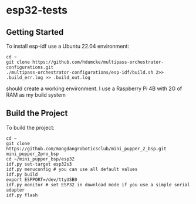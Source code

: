 # esp32-tests

## Getting Started

To install esp-idf use a Ubuntu 22.04 environment:

```
cd ~
git clone https://github.com/hdumcke/multipass-orchestrator-configurations.git
./multipass-orchestrator-configurations/esp-idf/build.sh 2>> .build_err.log >> .build_out.log
```

should create a working environment. I use a Raspberry Pi 4B with 2G of RAM as my build system

## Build the Project

To build the project:

```
cd ~
git clone https://github.com/mangdangroboticsclub/mini_pupper_2_bsp.git mini_pupper_2pro_bsp
cd ~/mini_pupper_bsp/esp32
idf.py set-target esp32s3
idf.py menuconfig # you can use all default values
idf.py build
export ESPPORT=/dev/ttyUSB0
idf.py monitor # set ESP32 in download mode if you use a simple serial adapter
idf.py flash
```

